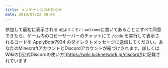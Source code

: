 ```yaml
---
title: メンテナンスのお知らせ
date: 2019/04/22 00:00
---
```


参加して最初に表示される ``#📌ようこそ♪｜welcome``に書いてあることにすべて同意できたら、ゲーム内のロビーサーバーのチャットにて ``/code`` を実行して表示されるコードを ApplyBot#7934 のダイレクトメッセージに送信してください。あなたのMinecraftアカウントとDiscordアカウントが紐づけされます。詳しくはWikiの[]公式Discordの使い方](https://wiki.lucknetwork.jp/discord/)に記載されています
